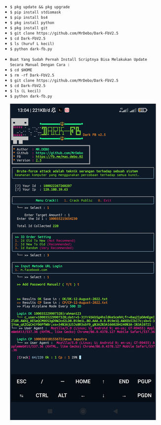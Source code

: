 <ul>
<li><code>$ pkg update && pkg upgrade</code></li>
<li><code>$ pip install stdiomask</code></li>
<li><code>$ pip install bs4</code></li>
<li><code>$ pkg install python</code></li>
<li><code>$ pkg install git</code></li>
<li><code>$ git clone https://github.com/MrDebo/Dark-FbV2.5</code></li>
<li><code>$ cd Dark-FbV2.5</code></li>
<li><code>$ ls (huruf L kecil)</code></li>
<li><code>$ python dark-fb.py</code></li>
<br/>
<li><code>Buat Yang Sudah Pernah Install Scriptnya Bisa Melakukan Update Secara Manual Dengan Cara :</code></li>
<li><code>$ cd $HOME</code></li>
<li><code>$ rm -rf Dark-FbV2.5</code></li>
<li><code>$ git clone https://github.com/MrDebo/Dark-FbV2.5</code></li>
<li><code>$ cd Dark-FbV2.5</code></li>
<li><code>$ ls (L kecil)</code></li>
<li><code>$ python dark-fb.py</code></li>
<br/>
<img src="https://github.com/MrDebo/Dark-FbV2.5/blob/main/Screenshot_by_debo.jpg" />

